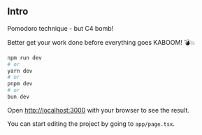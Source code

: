 ## Intro

Pomodoro technique - but C4 bomb!

Better get your work done before everything goes KABOOM! 💣💥

```bash
npm run dev
# or
yarn dev
# or
pnpm dev
# or
bun dev
```

Open [http://localhost:3000](http://localhost:3000) with your browser to see the result.

You can start editing the project by going to `app/page.tsx`.
